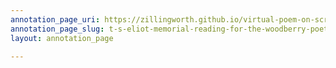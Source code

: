 ```yaml
---
annotation_page_uri: https://zillingworth.github.io/virtual-poem-on-screen/annotations/t-s-eliot-memorial-reading-for-the-woodberry-poetry-room-claudia-rankine-4-22-21--canvas-1-poem---textual-deviation.json
annotation_page_slug: t-s-eliot-memorial-reading-for-the-woodberry-poetry-room-claudia-rankine-4-22-21--canvas-1-poem---textual-deviation
layout: annotation_page

---
```

